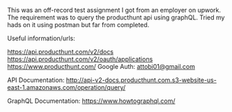 This was an off-record test assignment I got from an employer on upwork. 
The requirement was to query the producthunt api using graphQL.
Tried my hads on it using postman but far from completed.

Useful information/urls:

https://api.producthunt.com/v2/docs
https://api.producthunt.com/v2/oauth/applications
https://www.producthunt.com/ Google Auth: attobi01@gmail.com

API Documentation:
http://api-v2-docs.producthunt.com.s3-website-us-east-1.amazonaws.com/operation/query/

GraphQL Documentation:
https://www.howtographql.com/